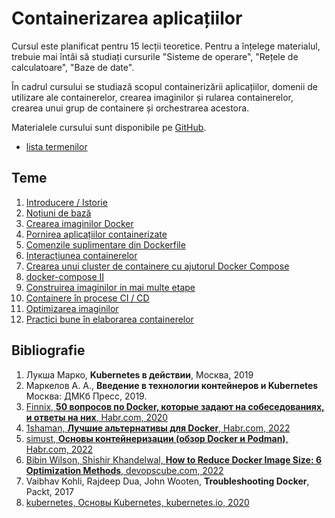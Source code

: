 # Containerizarea aplicațiilor

Cursul este planificat pentru 15 lecții teoretice. Pentru a înțelege materialul, trebuie mai întâi să studiați cursurile "Sisteme de operare", "Rețele de calculatoare", "Baze de date".

În cadrul cursului se studiază scopul containerizării aplicațiilor, domenii de utilizare ale containerelor, crearea imaginilor și rularea containerelor, crearea unui grup de containere și orchestrarea acestora.

Materialele cursului sunt disponibile pe [GitHub](https://github.com/mcroitor/app_containerization).

- [lista termenilor](glossary.md)

## Teme

1. [Introducere / Istorie](01_intro/README.md)
2. [Noțiuni de bază](02_definitions/README.md)
3. [Crearea imaginilor Docker](03_dockerfile_i/README.md)
4. [Pornirea aplicațiilor containerizate](04_docker_run/README.md)
5. [Comenzile suplimentare din Dockerfile](05_dockerfile_ii/README.md)
6. [Interacțiunea containerelor](06_container_usage/README.md)
7. [Crearea unui cluster de containere cu ajutorul Docker Compose](07_docker_compose_i/README.md)
8. [docker-compose II](08_docker_compose_ii/README.md)
9. [Construirea imaginilor in mai multe etape](09_multistage/README.md)
10. [Containere în procese CI / CD](10_CI_CD/README.md)
11. [Optimizarea imaginilor](11_image_optimization/README.md)
12. [Practici bune în elaborarea containerelor](12_best_practicies/README.md)

## Bibliografie

1. Лукша Марко, __Kubernetes в действии__, Москва, 2019
2. Маркелов А. А., __Введение в технологии контейнеров и Kubernetes__ Москва: ДМКб Пресс, 2019.
3. [Finnix, __50 вопросов по Docker, которые задают на собеседованиях, и ответы на них__, Habr.com, 2020](https://habr.com/ru/companies/southbridge/articles/528206/)
4. [1shaman, __Лучшие альтернативы для Docker__, Habr.com, 2022](https://habr.com/ru/companies/first/articles/598337/)
5. [simust, __Основы контейнеризации (обзор Docker и Podman)__, Habr.com, 2022](https://habr.com/ru/articles/659049/)
6. [Bibin Wilson, Shishir Khandelwal, __How to Reduce Docker Image Size: 6 Optimization Methods__, devopscube.com, 2022](https://devopscube.com/reduce-docker-image-size/)
7. Vaibhav Kohli, Rajdeep Dua, John Wooten, __Troubleshooting Docker__, Packt, 2017
8. [kubernetes, Основы Kubernetes, kubernetes.io, 2020](https://kubernetes.io/ru/docs/tutorials/kubernetes-basics/explore/explore-intro/)
